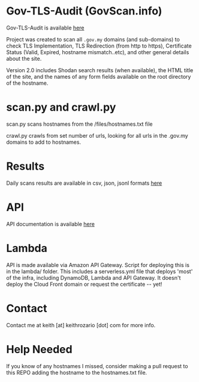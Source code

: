 # Gov-TLS-Audit (GovScan.info)

Gov-TLS-Audit is available [here](https://govscan.info)

Project was created to scan all `.gov.my` domains (and sub-domains) to check TLS Implementation, TLS Redirection (from http to https), Certificate Status (Valid, Expired, hostname mismatch..etc), and other general details about the site.

Version 2.0 includes Shodan search results (when available), the HTML title of the site, and the names of any form fields available on the root directory of the hostname.

# scan.py and crawl.py

scan.py scans hostnames from the /files/hostnames.txt file

crawl.py crawls from set number of urls, looking for all urls in the .gov.my domains to add to hostnames.

# Results

Daily scans results are available in csv, json, jsonl formats [here](https://govscan.info/files.html)

# API

API documentation is available [here](https://govscan.info/docs/index.html)

# Lambda

API is made available via Amazon API Gateway. Script for deploying this is in the lambda/ folder. This includes a serverless.yml file that deploys 'most' of the infra, including DynamoDB, Lambda and API Gateway. It doesn't deploy the Cloud Front domain or request the certificate -- yet!

# Contact

Contact me at keith [at] keithrozario [dot] com for more info.

# Help Needed

If you know of any hostnames I missed, consider making a pull request to this REPO adding the hostname to the hostnames.txt file.
